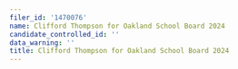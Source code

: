 ```yaml
---
filer_id: '1470076'
name: Clifford Thompson for Oakland School Board 2024
candidate_controlled_id: ''
data_warning: ''
title: Clifford Thompson for Oakland School Board 2024
---
```

